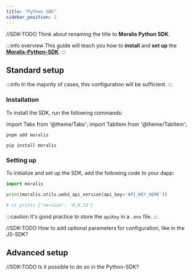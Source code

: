 ```yaml
---
title: "Python SDK"
sidebar_position: 2
---
```


//SDK-TODO Think about renaming the title to **Moralis Python SDK**.

:::info overview
This guide will teach you how to **install** and **set up** the [**Moralis-Python-SDK**](https://github.com/MoralisWeb3/Moralis-Python-SDK).
:::

## Standard setup

:::info
In the majority of cases, this configuration will be sufficient.
:::

### Installation

To install the SDK, run the following commands:

import Tabs from '@theme/Tabs';
import TabItem from '@theme/TabItem';

<Tabs>
<TabItem value="pnpm" label="pnpm" default>

```shell
pnpm add moralis
```

</TabItem>
<TabItem value="pip" label="pip">

```shell
pip install moralis
```
</TabItem>
</Tabs>

### Setting up

To initialize and set up the SDK, add the following code to your dapp:

```python Python
import moralis

print(moralis.utils.web3_api_version(api_key='API_KEY_HERE'))

# it prints {'version': '0.0.53'}
```

:::caution
It's good practice to store the `apiKey` in a `.env` file.
:::

//SDK-TODO How to add optional parameters for configuration, like in the JS-SDK?

## Advanced setup

//SDK-TODO Is it possible to do so in the Python-SDK?